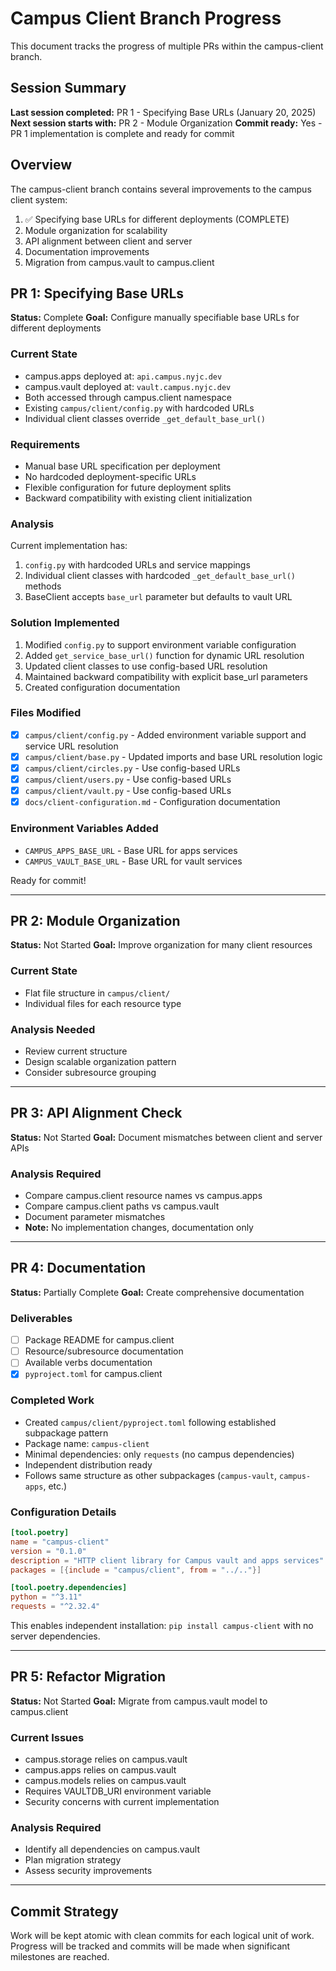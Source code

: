 # Campus Client Branch Progress

This document tracks the progress of multiple PRs within the campus-client branch.

## Session Summary

**Last session completed:** PR 1 - Specifying Base URLs (January 20, 2025)
**Next session starts with:** PR 2 - Module Organization
**Commit ready:** Yes - PR 1 implementation is complete and ready for commit

## Overview

The campus-client branch contains several improvements to the campus client system:
1. ✅ Specifying base URLs for different deployments (COMPLETE)
2. Module organization for scalability 
3. API alignment between client and server
4. Documentation improvements
5. Migration from campus.vault to campus.client

## PR 1: Specifying Base URLs

**Status:** Complete
**Goal:** Configure manually specifiable base URLs for different deployments

### Current State
- campus.apps deployed at: `api.campus.nyjc.dev`
- campus.vault deployed at: `vault.campus.nyjc.dev`
- Both accessed through campus.client namespace
- Existing `campus/client/config.py` with hardcoded URLs
- Individual client classes override `_get_default_base_url()`

### Requirements
- Manual base URL specification per deployment
- No hardcoded deployment-specific URLs
- Flexible configuration for future deployment splits
- Backward compatibility with existing client initialization

### Analysis
Current implementation has:
1. `config.py` with hardcoded URLs and service mappings
2. Individual client classes with hardcoded `_get_default_base_url()` methods
3. BaseClient accepts `base_url` parameter but defaults to vault URL

### Solution Implemented
1. Modified `config.py` to support environment variable configuration
2. Added `get_service_base_url()` function for dynamic URL resolution
3. Updated client classes to use config-based URL resolution
4. Maintained backward compatibility with explicit base_url parameters
5. Created configuration documentation

### Files Modified
- [x] `campus/client/config.py` - Added environment variable support and service URL resolution
- [x] `campus/client/base.py` - Updated imports and base URL resolution logic  
- [x] `campus/client/circles.py` - Use config-based URLs
- [x] `campus/client/users.py` - Use config-based URLs
- [x] `campus/client/vault.py` - Use config-based URLs
- [x] `docs/client-configuration.md` - Configuration documentation

### Environment Variables Added
- `CAMPUS_APPS_BASE_URL` - Base URL for apps services
- `CAMPUS_VAULT_BASE_URL` - Base URL for vault services

Ready for commit!

---

## PR 2: Module Organization

**Status:** Not Started
**Goal:** Improve organization for many client resources

### Current State
- Flat file structure in `campus/client/`
- Individual files for each resource type

### Analysis Needed
- Review current structure
- Design scalable organization pattern
- Consider subresource grouping

---

## PR 3: API Alignment Check

**Status:** Not Started
**Goal:** Document mismatches between client and server APIs

### Analysis Required
- Compare campus.client resource names vs campus.apps
- Compare campus.client paths vs campus.vault
- Document parameter mismatches
- **Note:** No implementation changes, documentation only

---

## PR 4: Documentation

**Status:** Partially Complete
**Goal:** Create comprehensive documentation

### Deliverables
- [ ] Package README for campus.client
- [ ] Resource/subresource documentation
- [ ] Available verbs documentation
- [x] `pyproject.toml` for campus.client

### Completed Work
- Created `campus/client/pyproject.toml` following established subpackage pattern
- Package name: `campus-client`
- Minimal dependencies: only `requests` (no campus dependencies)
- Independent distribution ready
- Follows same structure as other subpackages (`campus-vault`, `campus-apps`, etc.)

### Configuration Details
```toml
[tool.poetry]
name = "campus-client"
version = "0.1.0"
description = "HTTP client library for Campus vault and apps services"
packages = [{include = "campus/client", from = "../.."}]

[tool.poetry.dependencies]
python = "^3.11"
requests = "^2.32.4"
```

This enables independent installation: `pip install campus-client` with no server dependencies.

---

## PR 5: Refactor Migration

**Status:** Not Started
**Goal:** Migrate from campus.vault model to campus.client

### Current Issues
- campus.storage relies on campus.vault
- campus.apps relies on campus.vault
- campus.models relies on campus.vault
- Requires VAULTDB_URI environment variable
- Security concerns with current implementation

### Analysis Required
- Identify all dependencies on campus.vault
- Plan migration strategy
- Assess security improvements

---

## Commit Strategy

Work will be kept atomic with clean commits for each logical unit of work.
Progress will be tracked and commits will be made when significant milestones are reached.

